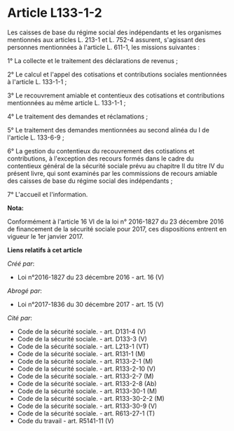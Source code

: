 # Article L133-1-2

Les caisses de base du régime social des indépendants et les organismes  mentionnés aux articles L. 213-1 et L. 752-4
assurent, s'agissant des  personnes mentionnées à l'article L. 611-1, les missions suivantes : 

1° La collecte et le traitement des déclarations de revenus ; 

2° Le calcul et l'appel des cotisations et contributions sociales mentionnées à l'article L. 133-1-1 ; 

3° Le recouvrement amiable et contentieux des cotisations et contributions mentionnées au même article L. 133-1-1 ; 

4° Le traitement des demandes et réclamations ; 

5° Le traitement des demandes mentionnées au second alinéa du I de l'article L. 133-6-9 ; 

6° La gestion du contentieux du recouvrement des cotisations et  contributions, à l'exception des recours formés dans le
cadre du  contentieux général de la sécurité sociale prévu au chapitre II du titre  IV du présent livre, qui sont examinés
par les commissions de recours  amiable des caisses de base du régime social des indépendants ; 

7° L'accueil et l'information.

**Nota:**

Conformément à l'article 16 VI de la loi n° 2016-1827 du 23 décembre 2016 de financement de la sécurité sociale pour 2017,
ces dispositions entrent en vigueur le 1er janvier 2017.

**Liens relatifs à cet article**

_Créé par_:

  - Loi n°2016-1827 du 23 décembre 2016 - art. 16 (V)

_Abrogé par_:

  - Loi n°2017-1836 du 30 décembre 2017 - art. 15 (V)

_Cité par_:

  - Code de la sécurité sociale. - art. D131-4 (V)
  - Code de la sécurité sociale. - art. D133-3 (V)
  - Code de la sécurité sociale. - art. L213-1 (VT)
  - Code de la sécurité sociale. - art. R131-1 (M)
  - Code de la sécurité sociale. - art. R133-2-1 (M)
  - Code de la sécurité sociale. - art. R133-2-10 (V)
  - Code de la sécurité sociale. - art. R133-2-7 (M)
  - Code de la sécurité sociale. - art. R133-2-8 (Ab)
  - Code de la sécurité sociale. - art. R133-30-1 (M)
  - Code de la sécurité sociale. - art. R133-30-2-2 (M)
  - Code de la sécurité sociale. - art. R133-30-9 (V)
  - Code de la sécurité sociale. - art. R613-27-1 (T)
  - Code du travail - art. R5141-11 (V)
